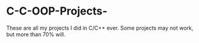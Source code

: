 # C-C-OOP-Projects-
These are all my projects I did in C/C++ ever. 
Some projects may not work, but more than 70% will.
